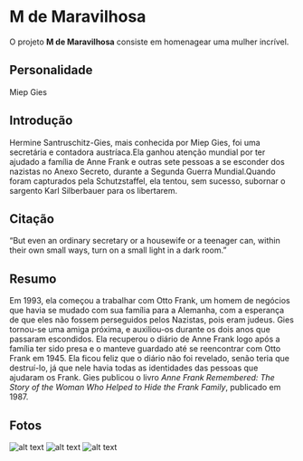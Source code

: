 # M de Maravilhosa
O projeto **M de Maravilhosa** consiste em homenagear uma mulher incrível.

## Personalidade
Miep Gies

## Introdução 
Hermine Santruschitz-Gies, mais conhecida por Miep Gies, foi uma secretária e contadora austríaca.Ela ganhou atenção mundial por ter ajudado a família de Anne Frank e outras sete pessoas a se esconder dos nazistas no Anexo Secreto, durante a Segunda Guerra Mundial.Quando foram capturados pela Schutzstaffel, ela tentou, sem sucesso, subornar o sargento Karl Silberbauer para os libertarem.

## Citação
“But even an ordinary secretary or a housewife or a teenager can, within their own small ways, turn on a small light in a dark room.”

## Resumo 
Em 1993, ela começou a trabalhar com Otto Frank, um homem de negócios que havia se mudado com sua família para a Alemanha, com a esperança de que eles não fossem perseguidos pelos Nazistas, pois eram judeus. Gies tornou-se uma amiga próxima, e auxiliou-os  durante os dois anos que passaram escondidos. Ela recuperou o diário de Anne Frank logo após a família ter sido presa e o manteve guardado até se reencontrar com Otto Frank em 1945. Ela ficou feliz que o diário não foi revelado, senão teria que destruí-lo, já que nele havia todas as identidades das pessoas que ajudaram os Frank. Gies publicou o livro *Anne Frank Remembered: The Story of the Woman Who Helped to Hide the Frank Family*, publicado em 1987.

## Fotos
![alt text](https://upload.wikimedia.org/wikipedia/commons/thumb/c/c2/Miep_Gies_%281987%29.jpg/800px-Miep_Gies_%281987%29.jpg)
![alt text](https://upload.wikimedia.org/wikipedia/commons/5/53/Miep_Gies_en_Otto_Frank_%281961%29.jpg)
![alt text](https://www.yadvashem.org/sites/default/files/0706_2_0.jpg)


